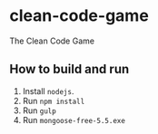 clean-code-game
===============

The Clean Code Game

## How to build and run

1. Install `nodejs`.
2. Run `npm install`
3. Run `gulp`
4. Run `mongoose-free-5.5.exe`

